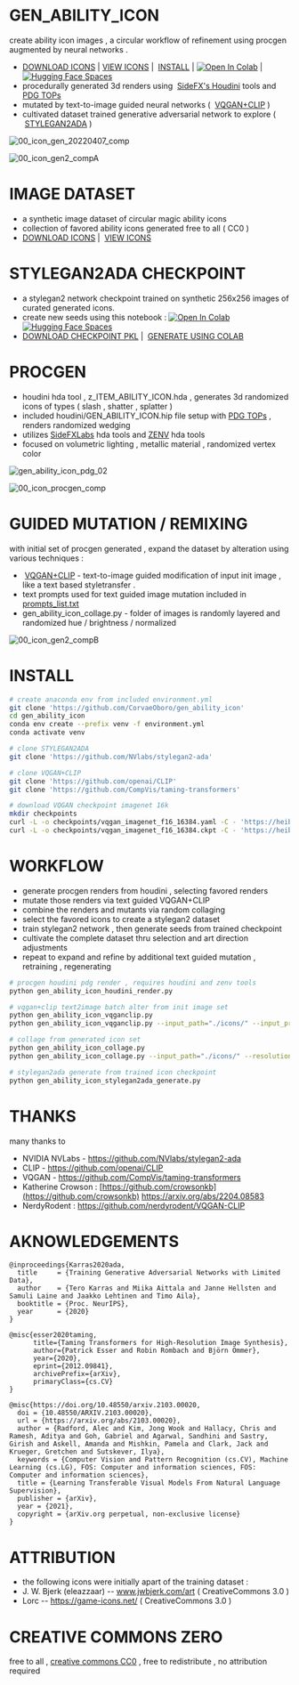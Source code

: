 # GEN_ABILITY_ICON
create ability icon images , a circular workflow of refinement using procgen augmented by neural networks .
- [DOWNLOAD ICONS](https://github.com/CorvaeOboro/gen_ability_icon/archive/refs/heads/master.zip) |  [VIEW ICONS](https://corvaeoboro.github.io/gen_ability_icon/gen_ability_icon_all.htm) |  [INSTALL](#install) | [![Open In Colab](https://colab.research.google.com/assets/colab-badge.svg)](https://colab.research.google.com/drive/1ZjLNer1pg6HluzxknAtPu0fQ2wDCvsxQ?authuser=0) | [![Hugging Face Spaces](https://img.shields.io/badge/%F0%9F%A4%97%20Hugging%20Face-Spaces-blue)](https://huggingface.co/spaces/CorvaeOboro/gen_ability_icon)
- procedurally generated 3d renders using  [SideFX's Houdini](https://www.sidefx.com/) tools and [PDG TOPs](https://www.sidefx.com/products/pdg/) 
- mutated by text-to-image guided neural networks (  [VQGAN+CLIP](https://github.com/CompVis/taming-transformers) )
- cultivated dataset trained generative adversarial network to explore (  [STYLEGAN2ADA](https://github.com/NVlabs/stylegan2-ada) )

![00_icon_gen_20220407_comp](https://raw.githubusercontent.com/CorvaeOboro/gen_ability_icon/master/docs/00_icon_gen4_vqB_comp_0.jpg?raw=true "00_icon_gen_20220407_comp")

![00_icon_gen2_compA](https://raw.githubusercontent.com/CorvaeOboro/gen_ability_icon/master/docs/gen_ability_icon_process.jpg?raw=true "00_icon_gen2_compA")

# IMAGE DATASET
- a synthetic image dataset of circular magic ability icons
- collection of favored ability icons generated free to all ( CC0 )
- [DOWNLOAD ICONS](https://github.com/CorvaeOboro/gen_ability_icon/archive/refs/heads/master.zip) |  [VIEW ICONS](https://corvaeoboro.github.io/gen_ability_icon/gen_ability_icon_all.htm)

# STYLEGAN2ADA CHECKPOINT
- a stylegan2 network checkpoint trained on synthetic 256x256 images of curated generated icons.
- create new seeds using this notebook : [![Open In Colab](https://colab.research.google.com/assets/colab-badge.svg)](https://colab.research.google.com/drive/1ZjLNer1pg6HluzxknAtPu0fQ2wDCvsxQ?authuser=0) [![Hugging Face Spaces](https://img.shields.io/badge/%F0%9F%A4%97%20Hugging%20Face-Spaces-blue)](https://huggingface.co/spaces/CorvaeOboro/gen_ability_icon)
- [DOWNLOAD CHECKPOINT PKL](https://github.com/CorvaeOboro/gen_ability_icon/releases/download/gen_ability_icon_stylegan2ada_20220801/gen_ability_icon_stylegan2ada_20220801.pkl ) |  [GENERATE USING COLAB](https://colab.research.google.com/drive/1ZjLNer1pg6HluzxknAtPu0fQ2wDCvsxQ?authuser=0)

# PROCGEN
- houdini hda tool , z_ITEM_ABILITY_ICON.hda , generates 3d randomized icons of types ( slash , shatter , splatter ) 
- included houdini/GEN_ABILITY_ICON.hip file setup with [PDG TOPs](https://www.sidefx.com/products/pdg/) , renders randomized wedging  
- utilizes [SideFXLabs](https://github.com/sideeffects/SideFXLabs) hda tools and [ZENV](https://github.com/CorvaeOboro/zenv) hda tools 
- focused on volumetric lighting , metallic material , randomized vertex color

![gen_ability_icon_pdg_02](https://raw.githubusercontent.com/CorvaeOboro/gen_ability_icon/master/docs/gen_ability_icon_pdg_02.jpg?raw=true "gen_ability_icon_pdg_02")

![00_icon_procgen_comp](https://raw.githubusercontent.com/CorvaeOboro/gen_ability_icon/master/docs/00_icon_procgen_comp.jpg?raw=true "00_icon_procgen_comp")

# GUIDED MUTATION / REMIXING
with initial set of procgen generated , expand the dataset by alteration using various techniques :
-  [VQGAN+CLIP](https://github.com/CompVis/taming-transformers)  - text-to-image guided modification of input init image , like a text based styletransfer . 
- text prompts used for text guided image mutation included in [prompts_list.txt](https://github.com/CorvaeOboro/gen_ability_icon/blob/master/prompts_list.txt)
- gen_ability_icon_collage.py - folder of images is randomly layered and randomized hue / brightness / normalized 

![00_icon_gen2_compB](https://raw.githubusercontent.com/CorvaeOboro/gen_ability_icon/master/docs/00_icon_gen2_compB.jpg?raw=true "00_icon_gen2_compB")

# INSTALL

```.bash
# create anaconda env from included environment.yml
git clone 'https://github.com/CorvaeOboro/gen_ability_icon'
cd gen_ability_icon
conda env create --prefix venv -f environment.yml
conda activate venv

# clone STYLEGAN2ADA
git clone 'https://github.com/NVlabs/stylegan2-ada'

# clone VQGAN+CLIP 
git clone 'https://github.com/openai/CLIP'
git clone 'https://github.com/CompVis/taming-transformers'

# download VQGAN checkpoint imagenet 16k
mkdir checkpoints
curl -L -o checkpoints/vqgan_imagenet_f16_16384.yaml -C - 'https://heibox.uni-heidelberg.de/d/a7530b09fed84f80a887/files/?p=%2Fconfigs%2Fmodel.yaml&dl=1' #ImageNet 16384
curl -L -o checkpoints/vqgan_imagenet_f16_16384.ckpt -C - 'https://heibox.uni-heidelberg.de/d/a7530b09fed84f80a887/files/?p=%2Fckpts%2Flast.ckpt&dl=1' #ImageNet 16384
```

# WORKFLOW
- generate procgen renders from houdini , selecting favored renders
- mutate those renders via text guided VQGAN+CLIP 
- combine the renders and mutants via random collaging 
- select the favored icons to create a stylegan2 dataset 
- train stylegan2 network , then generate seeds from trained checkpoint
- cultivate the complete dataset thru selection and art direction adjustments 
- repeat to expand and refine by additional text guided mutation , retraining , regenerating

```.bash
# procgen houdini pdg render , requires houdini and zenv tools
python gen_ability_icon_houdini_render.py

# vqgan+clip text2image batch alter from init image set
python gen_ability_icon_vqganclip.py  
python gen_ability_icon_vqganclip.py --input_path="./icons/" --input_prompt_list="prompts_list.txt" 

# collage from generated icon set
python gen_ability_icon_collage.py
python gen_ability_icon_collage.py --input_path="./icons/" --resolution=256

# stylegan2ada generate from trained icon checkpoint
python gen_ability_icon_stylegan2ada_generate.py
```

# THANKS
many thanks to 
- NVIDIA NVLabs - https://github.com/NVlabs/stylegan2-ada
- CLIP - https://github.com/openai/CLIP
- VQGAN - https://github.com/CompVis/taming-transformers
- Katherine Crowson : [https://github.com/crowsonkb](https://github.com/crowsonkb)  https://arxiv.org/abs/2204.08583
- NerdyRodent : https://github.com/nerdyrodent/VQGAN-CLIP

# AKNOWLEDGEMENTS
```
@inproceedings{Karras2020ada,
  title     = {Training Generative Adversarial Networks with Limited Data},
  author    = {Tero Karras and Miika Aittala and Janne Hellsten and Samuli Laine and Jaakko Lehtinen and Timo Aila},
  booktitle = {Proc. NeurIPS},
  year      = {2020}
}
```
```
@misc{esser2020taming,
      title={Taming Transformers for High-Resolution Image Synthesis}, 
      author={Patrick Esser and Robin Rombach and Björn Ommer},
      year={2020},
      eprint={2012.09841},
      archivePrefix={arXiv},
      primaryClass={cs.CV}
}
```
```
@misc{https://doi.org/10.48550/arxiv.2103.00020,
  doi = {10.48550/ARXIV.2103.00020},
  url = {https://arxiv.org/abs/2103.00020},
  author = {Radford, Alec and Kim, Jong Wook and Hallacy, Chris and Ramesh, Aditya and Goh, Gabriel and Agarwal, Sandhini and Sastry, Girish and Askell, Amanda and Mishkin, Pamela and Clark, Jack and Krueger, Gretchen and Sutskever, Ilya},
  keywords = {Computer Vision and Pattern Recognition (cs.CV), Machine Learning (cs.LG), FOS: Computer and information sciences, FOS: Computer and information sciences},
  title = {Learning Transferable Visual Models From Natural Language Supervision},
  publisher = {arXiv},
  year = {2021},
  copyright = {arXiv.org perpetual, non-exclusive license}
}
```

# ATTRIBUTION
- the following icons were initially apart of the training dataset :
- J. W. Bjerk (eleazzaar) -- www.jwbjerk.com/art  ( CreativeCommons 3.0 )
- Lorc -- https://game-icons.net/ ( CreativeCommons 3.0 ) 

# CREATIVE COMMONS ZERO 
free to all , [creative commons CC0](https://creativecommons.org/publicdomain/zero/1.0/) , free to redistribute , no attribution required